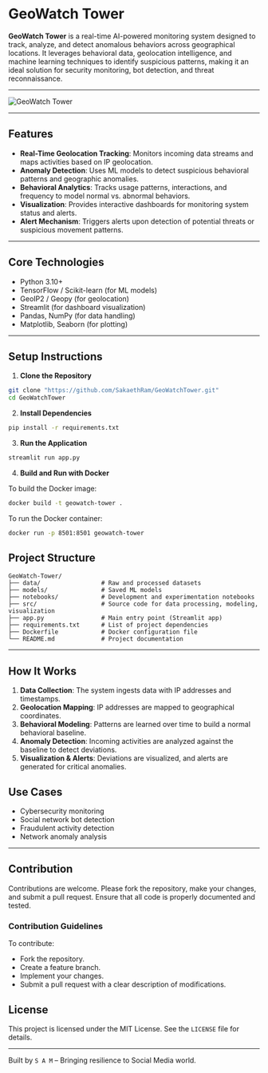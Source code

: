# GeoWatch Tower

**GeoWatch Tower** is a real-time AI-powered monitoring system designed to track, analyze, and detect anomalous behaviors across geographical locations. It leverages behavioral data, geolocation intelligence, and machine learning techniques to identify suspicious patterns, making it an ideal solution for security monitoring, bot detection, and threat reconnaissance.

---
![GeoWatch Tower](https://github.com/user-attachments/assets/9777a545-bd31-4bf7-905d-7a595eb446fb)

---

## Features

- **Real-Time Geolocation Tracking**: Monitors incoming data streams and maps activities based on IP geolocation.
- **Anomaly Detection**: Uses ML models to detect suspicious behavioral patterns and geographic anomalies.
- **Behavioral Analytics**: Tracks usage patterns, interactions, and frequency to model normal vs. abnormal behaviors.
- **Visualization**: Provides interactive dashboards for monitoring system status and alerts.
- **Alert Mechanism**: Triggers alerts upon detection of potential threats or suspicious movement patterns.

---

## Core Technologies

- Python 3.10+
- TensorFlow / Scikit-learn (for ML models)
- GeoIP2 / Geopy (for geolocation)
- Streamlit (for dashboard visualization)
- Pandas, NumPy (for data handling)
- Matplotlib, Seaborn (for plotting)

---

## Setup Instructions

1. **Clone the Repository**

```bash
git clone "https://github.com/SakaethRam/GeoWatchTower.git"
cd GeoWatchTower
```

2. **Install Dependencies**

```bash
pip install -r requirements.txt
```

3. **Run the Application**

```bash
streamlit run app.py
```

4. **Build and Run with Docker**

To build the Docker image:

```bash
docker build -t geowatch-tower .
```

To run the Docker container:

```bash
docker run -p 8501:8501 geowatch-tower
```

## Project Structure

```
GeoWatch-Tower/
├── data/                 # Raw and processed datasets
├── models/               # Saved ML models
├── notebooks/            # Development and experimentation notebooks
├── src/                  # Source code for data processing, modeling, visualization
├── app.py                # Main entry point (Streamlit app)
├── requirements.txt      # List of project dependencies
├── Dockerfile            # Docker configuration file
└── README.md             # Project documentation
```

---

## How It Works

1. **Data Collection**: The system ingests data with IP addresses and timestamps.
2. **Geolocation Mapping**: IP addresses are mapped to geographical coordinates.
3. **Behavioral Modeling**: Patterns are learned over time to build a normal behavioral baseline.
4. **Anomaly Detection**: Incoming activities are analyzed against the baseline to detect deviations.
5. **Visualization & Alerts**: Deviations are visualized, and alerts are generated for critical anomalies.

## Use Cases

- Cybersecurity monitoring
- Social network bot detection
- Fraudulent activity detection
- Network anomaly analysis

---

## Contribution

Contributions are welcome. Please fork the repository, make your changes, and submit a pull request. Ensure that all code is properly documented and tested.

### Contribution Guidelines

To contribute:

- Fork the repository.
- Create a feature branch.
- Implement your changes.
- Submit a pull request with a clear description of modifications.

## License

This project is licensed under the MIT License. See the `LICENSE` file for details.

---

Built by `S A M` – Bringing resilience to Social Media world.
